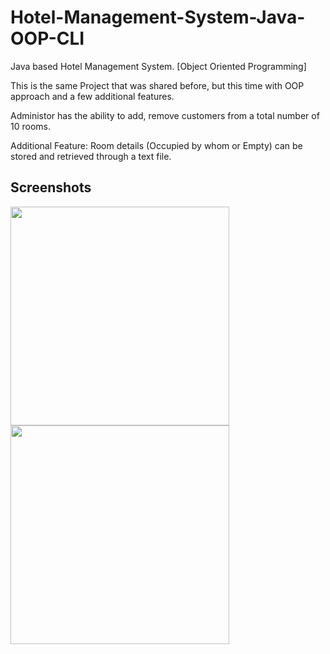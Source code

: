 # Hotel-Management-System-Java-OOP-CLI

Java based Hotel Management System. [Object Oriented Programming]

This is the same Project that was shared before, but this time with OOP approach and a few additional features.

Administor has the ability to add, remove customers from a total number of 10 rooms.

Additional Feature: Room details (Occupied by whom or Empty) can be stored and retrieved through a text file.

## Screenshots

<img src="http://i.imgur.com/MUjy5xY.png" width="350">

<img src="http://i.imgur.com/ZcxF1SD.png" width="350">
